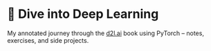 # 📘 Dive into Deep Learning

My annotated journey through the [d2l.ai](https://d2l.ai/) book using PyTorch – notes, exercises, and side projects.

<!-- 
# 📘 Dive into Deep Learning – My Learning Journey

This repository documents my personal journey through the excellent [Dive into Deep Learning](https://d2l.ai/) book. I'm working through the chapters using **PyTorch**, implementing core deep learning models from scratch, experimenting with the concepts, and extending them into small side projects.

My goal is to build a strong, intuitive, and hands-on understanding of modern deep learning – from basics to advanced models – as part of my master's degree in computer science with a focus on machine learning and data science.

---

## 📚 What's Inside

### ✅ Chapters and Exercises
Each chapter folder contains:
- 📓 **My notes** (insights, reflections, and key takeaways)
- 🧠 **Implementations** (from-scratch and PyTorch-based)
- 🧪 **Experiments** (tweaks, visualizations, tests)

| Chapter | Topic | Status |
|--------|-----------------------------|--------|
| `02`   | Linear Regression           | ✅ Done |
| `03`   | Softmax Classification      | ✅ Done |
| `04`   | Multilayer Perceptrons (MLPs) | ✅ Done |
| `06`   | Optimization Algorithms     | 🛠 In Progress |
| `07`   | Regularization & Overfitting| 🔜 Planned |
| ...    | ...                         | ...    |

### 🛠️ Projects
Experiments or fun side projects that go beyond the book, e.g.:
- `cnn_fashion_classifier/`: A CNN trained on FashionMNIST
- `bandname_generator/`: An RNN that invents indie band names 🎸

---

## 💡 Why I'm Doing This

I want to:
- Deeply understand the math and mechanics of deep learning.
- Strengthen my PyTorch and project structuring skills.
- Build a solid foundation before diving further into NLP and LLMs (e.g. via the [Hugging Face Course](https://huggingface.co/course)).

---

## 🧰 Tools & Stack

- Python 3.x / 3.13.3
- PyTorch
- Numpy
- Pandas
- Jupyter Notebooks
- VS Code

---

## 📎 Resources

- [📘 Dive into Deep Learning](https://d2l.ai/)
- [D2L GitHub Repo](https://github.com/d2l-ai/d2l-en)
- [Hugging Face Course](https://huggingface.co/course)

---

## 👋 About Me

I'm **Bene**, a computer science master's student in Hamburg with a focus on machine learning and data science. I’m especially interested in **deep learning, NLP, and socially responsible AI**.

Feel free to explore, fork, or connect!

---

## 📜 License

MIT – feel free to use or adapt anything here for your own learning.
-->

